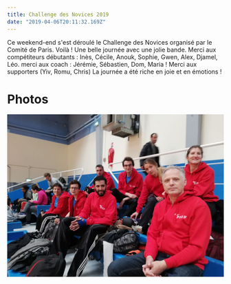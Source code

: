 ```yaml
---
title: Challenge des Novices 2019
date: "2019-04-06T20:11:32.169Z"
---
```


Ce weekend-end s'est déroulé le Challenge des Novices organisé par le Comité de Paris.
Voilà ! Une belle journée avec une jolie bande. 
Merci aux compétiteurs débutants : Inès, Cécile, Anouk, Sophie, Gwen, Alex, Djamel, Léo. 
merci aux coach : Jérémie, Sébastien, Dom, Maria ! Merci aux supporters (Yiv, Romu, Chris)
La journée a été riche en joie et en émotions !

# Photos

![Challenge des novices 01](./challenge-novice-2019-01.jpg "Challenge des novices 01")
